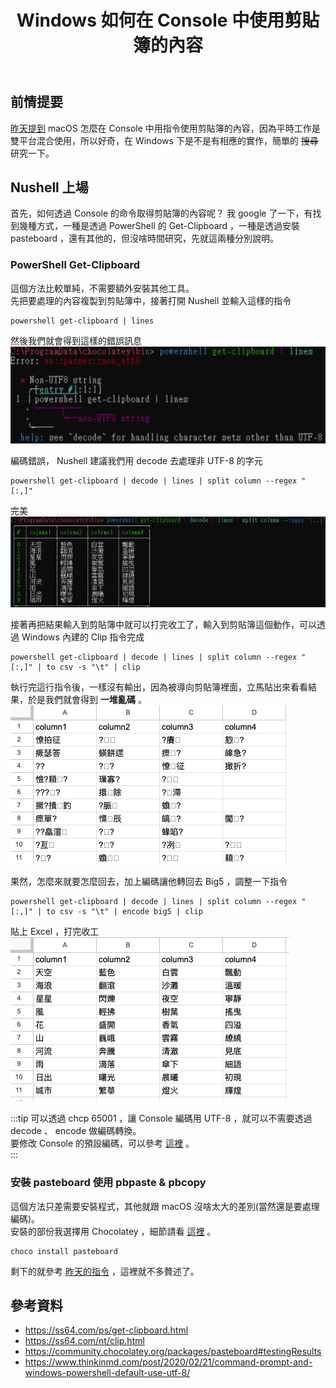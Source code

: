 ﻿---
slug: win-clipboard-on-concole
title: Windows 如何在 Console 中使用剪貼簿的內容
authors: mrhihi
tags: [windows, nushell, clipboard]
---
## 前情提要

[昨天提到](/blog/clipboard-on-concole) macOS 怎麼在 Console 中用指令使用剪貼簿的內容，因為平時工作是雙平台混合使用，所以好奇，在 Windows 下是不是有相應的實作，簡單的 ~~搜尋~~ 研究一下。

## Nushell 上場

首先，如何透過 Console 的命令取得剪貼簿的內容呢？
我 google 了一下，有找到幾種方式，一種是透過 PowerShell 的 Get-Clipboard ，一種是透過安裝 pasteboard ，還有其他的，但沒啥時間研究，先就這兩種分別說明。

### PowerShell Get-Clipboard

這個方法比較單純，不需要額外安裝其他工具。  
先把要處理的內容複製到剪貼簿中，接著打開 Nushell 並輸入這樣的指令

```shell
powershell get-clipboard | lines
```

然後我們就會得到這樣的錯誤訊息
![取出剪貼簿編碼錯誤](pcic1.png)

編碼錯誤， Nushell 建議我們用 decode 去處理非 UTF-8 的字元

```shell
powershell get-clipboard | decode | lines | split column --regex "[:,]"
```

完美
![編碼處理後取出剪貼簿](pic2.png)

接著再把結果輸入到剪貼簿中就可以打完收工了，輸入到剪貼簿這個動作，可以透過 Windows 內建的 Clip 指令完成

```shell
powershell get-clipboard | decode | lines | split column --regex "[:,]" | to csv -s "\t" | clip
```

執行完這行指令後，一樣沒有輸出，因為被導向剪貼簿裡面，立馬貼出來看看結果，於是我們就會得到 __一堆亂碼__ 。  
![複製回剪貼簿編碼錯誤](pic3.png)

果然，怎麼來就要怎麼回去，加上編碼讓他轉回去 Big5 ，調整一下指令  

```shell
powershell get-clipboard | decode | lines | split column --regex "[:,]" | to csv -s "\t" | encode big5 | clip
```

貼上 Excel ，打完收工  
![完成處理的結果](../2024-08-07-[macos]-Clipboard%20on%20console/pic3.png)

:::tip
可以透過 chcp 65001 ，讓 Console 編碼用 UTF-8 ，就可以不需要透過 decode 、 encode 做編碼轉換。  
要修改 Console 的預設編碼，可以參考 [這裡](https://www.thinkinmd.com/post/2020/02/21/command-prompt-and-windows-powershell-default-use-utf-8/) 。  
:::

### 安裝 pasteboard 使用 pbpaste & pbcopy

這個方法只差需要安裝程式，其他就跟 macOS 沒啥太大的差別(當然還是要處理編碼)。  
安裝的部份我選擇用 Chocolatey ，細節請看 [這裡](https://community.chocolatey.org/packages/pasteboard#testingResults) 。  

```shell
choco install pasteboard
```

剩下的就參考 [昨天的指令](/blog/clipboard-on-concole) ，這裡就不多贅述了。  

## 參考資料

- https://ss64.com/ps/get-clipboard.html
- https://ss64.com/nt/clip.html
- https://community.chocolatey.org/packages/pasteboard#testingResults
- https://www.thinkinmd.com/post/2020/02/21/command-prompt-and-windows-powershell-default-use-utf-8/
